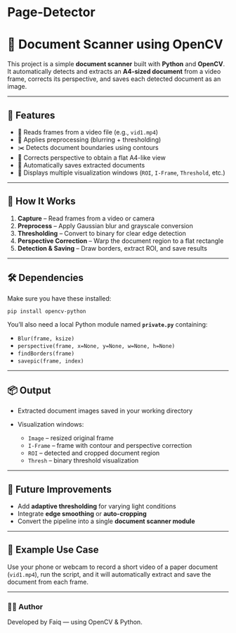# Page-Detector
# 📄 Document Scanner using OpenCV

This project is a simple **document scanner** built with **Python** and **OpenCV**.
It automatically detects and extracts an **A4-sized document** from a video frame, corrects its perspective, and saves each detected document as an image.

---

## 🚀 Features

* 🎥 Reads frames from a video file (e.g., `vid1.mp4`)
* 🧠 Applies preprocessing (blurring + thresholding)
* ✂️ Detects document boundaries using contours
* 📐 Corrects perspective to obtain a flat A4-like view
* 💾 Automatically saves extracted documents
* 🔲 Displays multiple visualization windows (`ROI`, `I-Frame`, `Threshold`, etc.)

---

## 🧩 How It Works

1. **Capture** – Read frames from a video or camera
2. **Preprocess** – Apply Gaussian blur and grayscale conversion
3. **Thresholding** – Convert to binary for clear edge detection
4. **Perspective Correction** – Warp the document region to a flat rectangle
5. **Detection & Saving** – Draw borders, extract ROI, and save results

---

## 🛠️ Dependencies

Make sure you have these installed:

```bash
pip install opencv-python
```

You’ll also need a local Python module named **`private.py`** containing:

* `Blur(frame, ksize)`
* `perspective(frame, x=None, y=None, w=None, h=None)`
* `findBorders(frame)`
* `savepic(frame, index)`

---

## 📦 Output

* Extracted document images saved in your working directory
* Visualization windows:

  * `Image` – resized original frame
  * `I-Frame` – frame with contour and perspective correction
  * `ROI` – detected and cropped document region
  * `Thresh` – binary threshold visualization

---

## 🧭 Future Improvements

* Add **adaptive thresholding** for varying light conditions
* Integrate **edge smoothing** or **auto-cropping**
* Convert the pipeline into a single **document scanner module**

---

## 📸 Example Use Case

Use your phone or webcam to record a short video of a paper document (`vid1.mp4`),
run the script, and it will automatically extract and save the document from each frame.

---

### 🧑‍💻 Author

Developed by Faiq — using OpenCV & Python.
